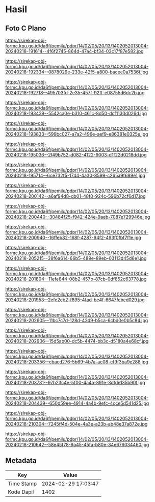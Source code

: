 # Hasil

## Foto C Plano

https://sirekap-obj-formc.kpu.go.id/da6f/pemilu/pdpr/14/02/05/20/13/1402052013004-20240218-191614--4f6f2745-864d-47a4-bf34-03c17f87e582.jpg

https://sirekap-obj-formc.kpu.go.id/da6f/pemilu/pdpr/14/02/05/20/13/1402052013004-20240218-192334--0878029e-233e-42f5-a800-bacee0a7536f.jpg

https://sirekap-obj-formc.kpu.go.id/da6f/pemilu/pdpr/14/02/05/20/13/1402052013004-20240218-192718--495703fd-2e35-457f-92ff-e08755d6dc2b.jpg

https://sirekap-obj-formc.kpu.go.id/da6f/pemilu/pdpr/14/02/05/20/13/1402052013004-20240218-193439--5542ca0e-b310-461c-8d50-dcf1130d026d.jpg

https://sirekap-obj-formc.kpu.go.id/da6f/pemilu/pdpr/14/02/05/20/13/1402052013004-20240218-193833--599bc027-a7a2-496e-aef9-e86381e0325e.jpg

https://sirekap-obj-formc.kpu.go.id/da6f/pemilu/pdpr/14/02/05/20/13/1402052013004-20240218-195036--2f49b752-d082-4122-9003-d1f22d0218dd.jpg

https://sirekap-obj-formc.kpu.go.id/da6f/pemilu/pdpr/14/02/05/20/13/1402052013004-20240218-195714--6ce732f5-1744-4a30-8599-c265a9f689e1.jpg

https://sirekap-obj-formc.kpu.go.id/da6f/pemilu/pdpr/14/02/05/20/13/1402052013004-20240218-200142--a6af94d8-db01-48f0-924c-596b72cf6d17.jpg

https://sirekap-obj-formc.kpu.go.id/da6f/pemilu/pdpr/14/02/05/20/13/1402052013004-20240218-200440--30484f25-f942-424e-9aeb-7087e729946e.jpg

https://sirekap-obj-formc.kpu.go.id/da6f/pemilu/pdpr/14/02/05/20/13/1402052013004-20240218-200940--16ffeb82-168f-4287-94f2-493f0fbf7f1e.jpg

https://sirekap-obj-formc.kpu.go.id/da6f/pemilu/pdpr/14/02/05/20/13/1402052013004-20240218-205215--38f6a614-66b5-489e-89eb-03113d45d6e1.jpg

https://sirekap-obj-formc.kpu.go.id/da6f/pemilu/pdpr/14/02/05/20/13/1402052013004-20240218-201804--11efe844-08b2-457b-87cb-0df852c63778.jpg

https://sirekap-obj-formc.kpu.go.id/da6f/pemilu/pdpr/14/02/05/20/13/1402052013004-20240218-201953--2efe2cb2-f895-4fad-be4f-6647fcbed029.jpg

https://sirekap-obj-formc.kpu.go.id/da6f/pemilu/pdpr/14/02/05/20/13/1402052013004-20240218-202605--11bc7c7d-128d-43d9-b5ca-6cbd0e0b5c84.jpg

https://sirekap-obj-formc.kpu.go.id/da6f/pemilu/pdpr/14/02/05/20/13/1402052013004-20240218-202906--15d5ab00-dc5b-4474-bb3c-d5180a4e68cf.jpg

https://sirekap-obj-formc.kpu.go.id/da6f/pemilu/pdpr/14/02/05/20/13/1402052013004-20240218-203356--cbacd276-5b69-4b7a-ac08-cf9f3ba9e288.jpg

https://sirekap-obj-formc.kpu.go.id/da6f/pemilu/pdpr/14/02/05/20/13/1402052013004-20240218-203731--97b23c4e-5f00-4a4a-891e-3dfde135b90f.jpg

https://sirekap-obj-formc.kpu.go.id/da6f/pemilu/pdpr/14/02/05/20/13/1402052013004-20240218-204439--650d59ee-4914-4a4b-9efc-4cce5d541d25.jpg

https://sirekap-obj-formc.kpu.go.id/da6f/pemilu/pdpr/14/02/05/20/13/1402052013004-20240218-210304--7245ff4d-504e-4a3e-a23b-ab48e37a872e.jpg

https://sirekap-obj-formc.kpu.go.id/da6f/pemilu/pdpr/14/02/05/20/13/1402052013004-20240218-210642--58e45f78-9a45-45fa-b80e-34e676034460.jpg


## Metadata

| Key        | Value               |
| ---------- | ------------------- |
| Time Stamp | 2024-02-29 17:03:47 |
| Kode Dapil | 1402                |



